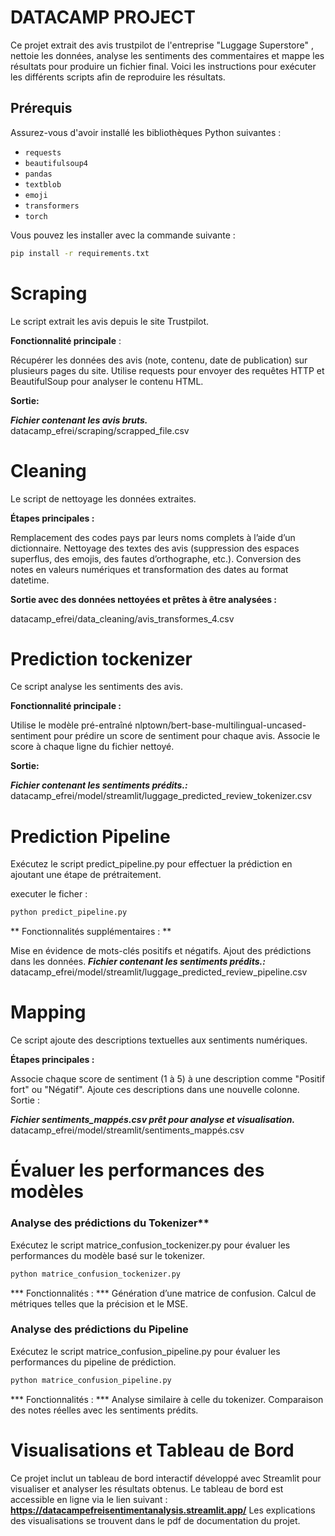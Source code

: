 # DATACAMP PROJECT

Ce projet extrait des avis trustpilot de l'entreprise "Luggage Superstore" , nettoie les données, analyse les sentiments des commentaires et mappe les résultats pour produire un fichier final. Voici les instructions pour exécuter les différents scripts afin de reproduire les résultats.

## Prérequis

Assurez-vous d'avoir installé les bibliothèques Python suivantes :
- `requests`
- `beautifulsoup4`
- `pandas`
- `textblob`
- `emoji`
- `transformers`
- `torch`

Vous pouvez les installer avec la commande suivante :
```bash
pip install -r requirements.txt
```


# Scraping
Le script extrait les avis depuis le site Trustpilot.

**Fonctionnalité principale** :

Récupérer les données des avis (note, contenu, date de publication) sur plusieurs pages du site.
Utilise requests pour envoyer des requêtes HTTP et BeautifulSoup pour analyser le contenu HTML.

**Sortie:**

***Fichier contenant les avis bruts.***
datacamp_efrei/scraping/scrapped_file.csv



# Cleaning
Le script de nettoyage les données extraites.

**Étapes principales :** 

Remplacement des codes pays par leurs noms complets à l’aide d’un dictionnaire.
Nettoyage des textes des avis (suppression des espaces superflus, des emojis, des fautes d’orthographe, etc.).
Conversion des notes en valeurs numériques et transformation des dates au format datetime.

**Sortie avec des données nettoyées et prêtes à être analysées :**

datacamp_efrei/data_cleaning/avis_transformes_4.csv 

# Prediction tockenizer
Ce script analyse les sentiments des avis.

**Fonctionnalité principale :**

Utilise le modèle pré-entraîné nlptown/bert-base-multilingual-uncased-sentiment pour prédire un score de sentiment pour chaque avis.
Associe le score à chaque ligne du fichier nettoyé.

**Sortie:**

***Fichier contenant les sentiments prédits.:***
datacamp_efrei/model/streamlit/luggage_predicted_review_tokenizer.csv 



# Prediction Pipeline 
Exécutez le script predict_pipeline.py pour effectuer la prédiction en ajoutant une étape de prétraitement.

executer le ficher :
```bash
python predict_pipeline.py
```
** Fonctionnalités supplémentaires : **

Mise en évidence de mots-clés positifs et négatifs.
Ajout des prédictions dans les données.
***Fichier contenant les sentiments prédits.:***
datacamp_efrei/model/streamlit/luggage_predicted_review_pipeline.csv


# Mapping
Ce script ajoute des descriptions textuelles aux sentiments numériques.

**Étapes principales :**

Associe chaque score de sentiment (1 à 5) à une description comme "Positif fort" ou "Négatif".
Ajoute ces descriptions dans une nouvelle colonne.
Sortie :

***Fichier sentiments_mappés.csv prêt pour analyse et visualisation.***
datacamp_efrei/model/streamlit/sentiments_mappés.csv


# Évaluer les performances des modèles
### Analyse des prédictions du Tokenizer**
Exécutez le script matrice_confusion_tockenizer.py pour évaluer les performances du modèle basé sur le tokenizer.

```bash
python matrice_confusion_tockenizer.py
```

*** Fonctionnalités : ***
Génération d’une matrice de confusion.
Calcul de métriques telles que la précision et le MSE.


### Analyse des prédictions du Pipeline
Exécutez le script matrice_confusion_pipeline.py pour évaluer les performances du pipeline de prédiction.

```bash
python matrice_confusion_pipeline.py
```

*** Fonctionnalités : ***
Analyse similaire à celle du tokenizer.
Comparaison des notes réelles avec les sentiments prédits.



# Visualisations et Tableau de Bord
Ce projet inclut un tableau de bord interactif développé avec Streamlit pour visualiser et analyser les résultats obtenus. Le tableau de bord est accessible en ligne via le lien suivant :
**https://datacampefreisentimentanalysis.streamlit.app/**
Les explications des visualisations se trouvent dans le pdf de documentation du projet.



